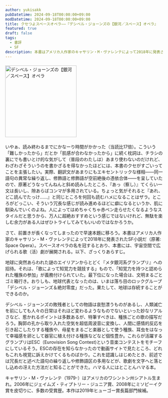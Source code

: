 ```yaml
---
author: yukisakk
pubDatetime: 2024-09-18T00:00:00+09:00
modDatetime: 2024-09-18T00:00:00+09:00
title: クセつよスペースオペラ——『デシベル・ジョーンズの【銀河／スペース】オペラ』
featured: true
draft: false
tags:
  - 書評
  - SF
description: 本書はアメリカ人作家のキャサリン・M・ヴァレンテによって2018年に発表されたSF小説だ（原著Space Opera）。
---
```


<div style="margin: 20px 0">
<a href="https://www.amazon.co.jp/dp/4150124183/ref=nosim?tag=revbooks03-22" class="inline-block" style="margin: 0; padding: 0; border-width: 0;">
<img class="inline-block" src="https://images-na.ssl-images-amazon.com/images/P/4150124183.09.LZZZZZZZ.jpg" alt="デシベル・ジョーンズの【銀河／スペース】オペラ" style="width: 228px; height: auto; border-radius: 0; margin: 0; padding: 0;">
</a>
</div>

いやぁ、読み終わるまでにかなーり時間がかかった（当読比17倍）。こういう「難しかったから」だとか「肌感が合わなかったから」に続く枕詞は、チラシの裏にでも書いとけ的な気がして（普段のわたしは）あまり使わないのだけれど、わざわざそういうのを書かざるを得なかったほどには、本書のクセがすごいってことを主張したい。実際、翻訳文があまりにもエキセントリックな様相——同一語句の異常な繰り返し、修飾語と修飾語が空前絶後の憑依合体——を呈していたので、原著どうなってんねんと斜め読みしたところ、『あっ（察し）』てくらい一文は長いし、隙あらばコンマが多用されている。ちょっと気がそれると『あれ、どこ読んでたっけ……』と同じところを何回も読むハメになることはザラ。ところがどっこい、そういう冗長な感じが読み進めるほどに癖になるというか、肌に馴染んでいくのよね。人によってはめちゃくちゃ赤ペン走らせたくなるようなスタイルだと思うから、万人に超絶おすすめという感じではないけれど、無駄を楽しむ余力がある人はぜひトライしてみてもいいのではなかろうか。

さて、前置きが長くなってしまったので早速本題に移ろう。本書はアメリカ人作家のキャサリン・M・ヴァレンテによって2018年に発表されたSF小説だ（原著: Space Opera）。スペースオペラの名を冠するとおり、本書には、宇宙空間で広げられる歌（活）劇が展開される。以下、ざっくりあらすじ。

地球に突然あらわれた謎のエイリアンからとどく『メタ銀河系グランプリ』への招待。それは、「歌によって知覚力を競技する」もので、「知覚力を持つと認められた種族の参加」が義務付けられていた。最下位になった場合は、文明まるごとゴミ箱行き。おりしも、地球代表となったのは、いまは落ち目のロックグループ「デシベル・ジョーンズ＆絶対零度」だった。果たして、地球は存続することができるのか。

デシベル・ジョーンズの敗残者としての物語は哀愁漂うものがあるし、人類滅亡を前にしても人々の日常はそれほど変わるようなものでないといった妙なリアルさなど、惹かれるポイントは多数あるが、特筆すべきは、種族ごとの歌の描写だろう。胸郭の孔から取り入れた空気を超低周波音に変換し、人間に感情的反応を引き起こしたりする種族や、母星をまるごと楽器として使う種族、耳虫をはなって幸福感を卵として器官に植え付ける種族などなど個性豊か。これらが活躍するグランプリはESC（Eurovision Song Contest)という音楽コンテストをモチーフにしているそう。ESCの存在を知らなかったので動画サイトで見たところ、どれもこれも視覚に訴えかけてくるものばかり。これを認識しはじめたとき、前述では冗長だと述べた語句の繰り返しや修飾語区の多用などが、歌劇を文字へと落とし込めの冴えた方法だと知ることができた。ハマる人にはとことんハマる本。

キャサリン・M・ヴァレンテ（1979-）はアメリカのワシントン州シアトル生まれ。2006年にジェイムズ・ティプトリー・ジュニア賞、2008年にミソピーイク賞を皮切りに、多数の受賞歴。本作は2019年ヒューゴー賞長篇部門候補。
